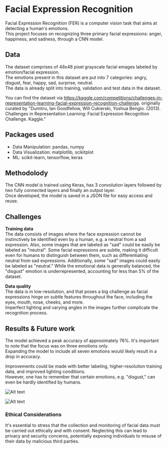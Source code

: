 # Facial Expression Recognition 

Facial Expression Recognition (FER) is a computer vision task that aims at detecting a human's emotions.   
This project focuses on recognizing three primary facial expressions: anger, happiness, and sadness, through a CNN model.

## Data
The dataset comprises of 48x48 pixel grayscale facial emages labeled by emotion/facial expression.  
The emotions present in this dataset are put into 7 categories: angry, disgust, fear, happy, sad, surprise, neutral.  
The data is already split into training, validation and test data in the dataset.

You can find the dataset via https://kaggle.com/competitions/challenges-in-representation-learning-facial-expression-recognition-challenge.
originally curated by "Dumitru, Ian Goodfellow, Will Cukierski, Yoshua Bengio. (2013). Challenges in Representation Learning: Facial Expression Recognition Challenge. Kaggle."

## Packages used  
* Data Manipulation: pandas, numpy
* Data Visualization: matplotlib, scikitplot
* ML: scikit-learn, tensorflow, keras

## Methodolody
The CNN model is trained using Keras, has 3 convolution layers followed by two fully connected layers and finally an output layer.  
Once developed, the model is saved in a JSON file for easy access and reuse.

## Challenges
**Training data**  
The data consists of images where the face expression cannot be instinctively be identified even by a human, e.g. a neutral from a sad expression. Also, some images that are labeled as "sad" could be easily be labeled as "neutral".
Some facial expressions are subtle, making it difficult even for humans to distinguish between them, such as differentiating neutral from sad expressions. Additionally, some "sad" images could easily be labeled as "neutral." While the emotional data is generally balanced, the "disgust" emotion is underrepresented, accounting for less than 5% of the dataset.

**Data quality**  
The data is in low-resolution, and that poses a big challenge as facial expressions hinge on subtle features throughout the face, including the eyes, mouth, nose, cheeks, and more.  
Imperfect lighting and varying angles in the images further complicate the recognition process.

## Results & Future work
The model achieved a peak accuracy of approximately 76%. It's important to note that the focus was on three emotions only.  
Expanding the model to include all seven emotions would likely result in a drop in accuracy.

Improvements could be made with better labeling, higher-resolution training data, and improved lighting conditions.  
However, one has to remember that certain emotions, e.g. "disgust," can even be hardly identified by humans.   

![Alt text](accuracy.png)

![Alt text](loss.png)

### Ethical Considerations
It's essential to stress that the collection and monitoring of facial data must be carried out ethically and with consent. 
Neglecting this can lead to privacy and security concerns, potentially exposing individuals to misuse of their data by 
malicious third parties. 
